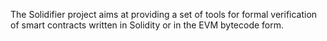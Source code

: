 The Solidifier project aims at providing a set of tools for formal verification
of smart contracts written in Solidity or in the EVM bytecode form.

